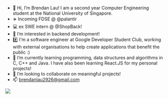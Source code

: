 - 👋 Hi, I’m Brendan Lau! I am a second year Computer Engineering student at the National University of Singapore.
- ✈️ Incoming FDSE @ @palantir 
- 💻 ex SWE intern @ @ShopBack!
- 👀 I’m interested in backend development!
- #️⃣ I'm a software engineer at Google Developer Student Club, working with external organisations to help create applications that benefit the public :)
- 🌱 I’m currently learning programming, data structures and algorithms in C, C++ and Java. I have also been learning React.JS for my personal projects!
- 💞️ I’m looking to collaborate on meaningful projects!
- 📫 brendanlau2926@gmail.com

![](https://komarev.com/ghpvc/?username=brendanlsz)

<!---
brendanlsz/brendanlsz is a ✨ special ✨ repository because its `README.md` (this file) appears on your GitHub profile.
You can click the Preview link to take a look at your changes.
--->
